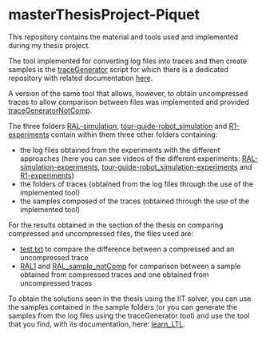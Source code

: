 # masterThesisProject-Piquet

This repository contains the material and tools used and implemented during my thesis project.

The tool implemented for converting log files into traces and then create samples is the [traceGenerator](https://github.com/piquet8/masterThesisProject-Piquet/blob/main/traceGenerator.py) script for which there is a dedicated repository with related documentation [here](https://github.com/piquet8/TraceGenerator_Script).

A version of the same tool that allows, however, to obtain uncompressed traces to allow comparison between files was implemented and provided [traceGeneratorNotComp](https://github.com/piquet8/masterThesisProject-Piquet/blob/main/traceGeneratorNotComp.py).

The three folders [RAL-simulation](https://github.com/piquet8/masterThesisProject-Piquet/tree/main/RAL-simulation), [tour-guide-robot_simulation](https://github.com/piquet8/masterThesisProject-Piquet/tree/main/tour-guide-robot_simulation) and [R1-experiments](https://github.com/piquet8/masterThesisProject-Piquet/tree/main/R1-experiments) contain within them three other folders containing: 
- the log files obtained from the experiments with the different approaches (here you can see videos of the different experiments: [RAL-simulation-experiments](https://www.youtube.com/watch?v=dSbK80kEZ0k), [tour-guide-robot_simulation-experiments](https://www.youtube.com/watch?v=8L_4tDIS1Gs) and [R1-experiments](https://www.youtube.com/watch?v=qedEZL8t7cs))
- the folders of traces (obtained from the log files through the use of the implemented tool)
- the samples composed of the traces (obtained through the use of the implemented tool)

For the results obtained in the section of the thesis on comparing compressed and uncompressed files, the files used are: 
- [test.txt](https://github.com/piquet8/masterThesisProject-Piquet/blob/main/test.txt) to compare the difference between a compressed and an uncompressed trace
- [RAL1](https://github.com/piquet8/masterThesisProject-Piquet/blob/main/RAL-simulation/samples/RAL1.json) and [RAL_sample_notComp](https://github.com/piquet8/masterThesisProject-Piquet/blob/main/RAL-simulation/samples/RAL_sample_notComp.json) for comparison between a sample obtained from compressed traces and one obtained from uncompressed traces

To obtain the solutions seen in the thesis using the IIT solver, you can use the samples contained in the sample folders (or you can generate the samples from the log files using the traceGenerator tool) and use the tool that you find, with its documentation, here: [learn_LTL](https://github.com/EnricoGhiorzi/learn_ltl.git).


